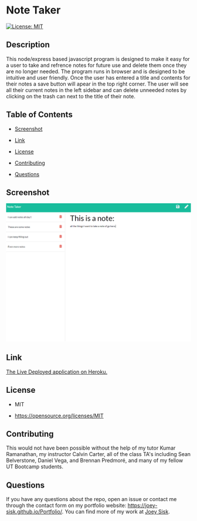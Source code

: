 # Note Taker
[![License: MIT](https://img.shields.io/badge/License-MIT-yellow.svg)](https://opensource.org/licenses/MIT)

## Description

This node/express based javascript program is designed to make it easy for a user to take and refrence notes for future use and delete them once they are no longer needed. The program runs in browser and is designed to be intuitive and user friendly. Once the user has entered a title and contents for their notes a save button will apear in the top right corner. The user will see all their current notes in the left sidebar and can delete unneeded notes by clicking on the trash can next to the title of their note.

## Table of Contents 

* [Screenshot](#Screenshot)

* [Link](#Link)

* [License](#license)

* [Contributing](#contributing)

* [Questions](#questions)

## Screenshot

![Finished Page](./images/screenshot.png)

## Link

[The Live Deployed application on Heroku.](https://quiet-sierra-32121.herokuapp.com/)

## License

- MIT

- https://opensource.org/licenses/MIT
  
## Contributing

This would not have been possible without the help of my tutor Kumar Ramanathan, my instructor Calvin Carter, all of the class TA's including Sean Belverstone, Daniel Vega, and Brennan Predmoré, and many of my fellow UT Bootcamp students.


## Questions

If you have any questions about the repo, open an issue or contact me through the contact form on my portfolio website: https://joey-sisk.github.io/Portfolio/. You can find more of my work at [Joey Sisk](github.com/joey-sisk).
